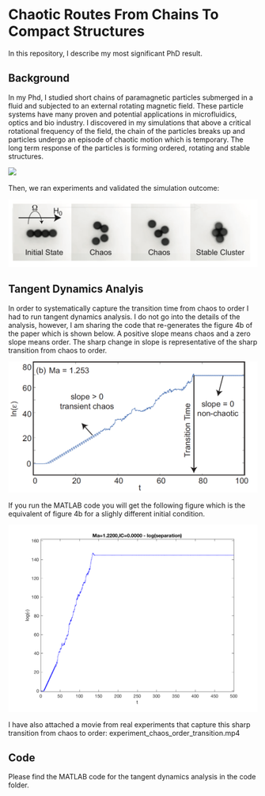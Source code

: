 # Chaotic Routes From Chains To Compact Structures
In this repository, I describe my most significant PhD result. 

## Background
In my Phd, I studied short chains of paramagnetic particles submerged in a fluid and subjected to an external rotating magnetic field. These particle systems have many proven and potential applications in microfluidics, optics and bio industry. I discovered in my simulations that above a critical rotational frequency of the field, the chain of the particles breaks up and particles undergo an episode of chaotic motion which is temporary. The long term response of the particles is forming ordered, rotating and stable structures. 

![](Figures/simulation.tif)

Then, we ran experiments and validated the simulation outcome: 

![](Figures/experiment.png)

## Tangent Dynamics Analyis 
In order to systematically capture the transition time from chaos to order I had to run tangent dynamics analysis. I do not go into the details of the analysis, however, I am sharing the code that re-generates the figure 4b of the paper which is shown below. A positive slope means chaos and a zero slope means order. The sharp change in slope is representative of the sharp transition from chaos to order. 

![](Figures/fig4b.png)

If you run the MATLAB code you will get the following figure which is the equivalent of figure 4b for a slighly different initial condition. 

![](Figures/fig4b_regenerated.png)

I have also attached a movie from real experiments that capture this sharp transition from chaos to order: experiment_chaos_order_transition.mp4

## Code
Please find the MATLAB code for the tangent dynamics analysis in the code folder. 


